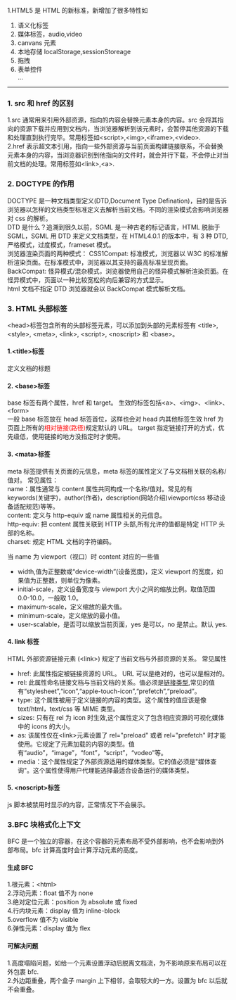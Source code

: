 1.HTML5 是 HTML 的新标准，新增加了很多特性如

1. 语义化标签
2. 媒体标签，audio,video
3. canvans 元素
4. 本地存储 localStorage,sessionStoreage
5. 拖拽
6. 表单控件  
   ...

---

### 1. src 和 href 的区别

1.src 通常用来引用外部资源，指向的内容会替换元素本身的内容。src 会将其指向的资源下载并应用到文档内，当浏览器解析到该元素时，会暂停其他资源的下载和处理直到执行完毕。常用标签如\<script>,\<img>,\<iframe>,\<video>.  
2.href 表示超文本引用，指向一些外部资源与当前页面构建链接联系，不会替换元素本身的内容，当浏览器识别到他指向的文件时，就会并行下载，不会停止对当前文档的处理。常用标签如\<link>,\<a>.

### 2. DOCTYPE 的作用

DOCTYPE 是一种文档类型定义(DTD,Document Type Defination)，目的是告诉浏览器以怎样的文档类型标准定义去解析当前文档。不同的渲染模式会影响浏览器对 css 的解析。  
DTD 是什么？追溯到很久以前，SGML 是一种古老的标记语言，HTML 脱胎于 SGML，SGML 用 DTD 来定义文档类型，在 HTML4.0.1 的版本中，有 3 种 DTD,严格模式，过度模式，frameset 模式。  
浏览器渲染页面的两种模式：
CSS1Compat: 标准模式，浏览器以 W3C 的标准解析渲染页面。在标准模式中，浏览器以其支持的最高标准呈现页面。
BackCompat: 怪异模式/混杂模式，浏览器使用自己的怪异模式解析渲染页面。在怪异模式中，页面以一种比较宽松的向后兼容的方式显示。  
html 文档不指定 DTD 浏览器就会以 BackCompat 模式解析文档。

### 3. HTML 头部标签

\<head>标签包含所有的头部标签元素，可以添加到头部的元素标签有 \<title>, \<style>, \<meta>, \<link>, \<script>, \<noscript> 和 \<base>。

#### 1.\<title>标签

定义文档的标题

#### 2. \<base>标签

base 标签有两个属性，href 和 target。
生效的标签包括\<a>、\<img>、\<link>、\<form>  
一般 base 标签放在 head 标签首位，这样也会对 head 内其他标签生效
href 为页面上所有的<font color="red">相对链接(路径)</font>规定默认的 URL。
target 指定链接打开的方式，优先级低，使用链接的地方没指定时才使用。

#### 3. \<mata>标签

meta 标签提供有关页面的元信息，meta 标签的属性定义了与文档相关联的名称/值对。 常见属性：  
name：属性通常与 content 属性共同构成一个名称/值对。常见的有 keywords(关键字)，author(作者)，description(网站介绍)viewport(css 移动设备适配规范)等等。  
content: 定义与 http-equiv 或 name 属性相关的元信息。  
http-equiv: 把 content 属性关联到 HTTP 头部,所有允许的值都是特定 HTTP 头部的名称。  
charset: 规定 HTML 文档的字符编码。

当 name 为 viewport（视口）时 content 对应的一些值

- width,值为正整数或“device-width”(设备宽度)，定义 viewport 的宽度，如果值为正整数，则单位为像素。
- initial-scale，定义设备宽度与 viewport 大小之间的缩放比例。取值范围 0.0-10.0，一般取 1.0。
- maximum-scale，定义缩放的最大值。
- minimum-scale，定义缩放的最小值。
- user-scalable，是否可以缩放当前页面，yes 是可以，no 是禁止。默认 yes.

#### 4. link 标签

HTML 外部资源链接元素 (\<link>) 规定了当前文档与外部资源的关系。
常见属性

- href: 此属性指定被链接资源的 URL。 URL 可以是绝对的，也可以是相对的。
- rel: 此属性命名链接文档与当前文档的关系。值必须是[链接类型](https://developer.mozilla.org/zh-CN/docs/Web/HTML/Link_types),常见的值有“stylesheet”,“icon”,“apple-touch-icon”,“prefetch”,“preload”。
- type: 这个属性被用于定义链接的内容的类型。这个属性的值应该是像 text/html，text/css 等 MIME 类型。
- sizes: 只有在 rel 为 icon 时生效,这个属性定义了包含相应资源的可视化媒体中的 icons 的大小。
- as: 该属性仅在\<link>元素设置了 rel="preload" 或者 rel="prefetch" 时才能使用。它规定了<link>元素加载的内容的类型。值有“audio”，“image”，“font”，“script”，“vodeo”等。
- media：这个属性规定了外部资源适用的媒体类型。它的值必须是"媒体查询"。这个属性使得用户代理能选择最适合设备运行的媒体类型。

#### 5. \<noscript>标签

js 脚本被禁用时显示的内容，正常情况下不会展示。

### 3.BFC 块格式化上下文

BFC 是一个独立的容器，在这个容器的元素布局不受外部影响，也不会影响到外部布局。bfc 计算高度时会计算浮动元素的高度。

#### 生成 BFC

1.根元素：\<html>  
2.浮动元素：float 值不为 none  
3.绝对定位元素：position 为 absolute 或 fixed  
4.行内块元素：display 值为 inline-block  
5.overflow 值不为 visible  
6.弹性元素：display 值为 flex

#### 可解决问题

1.高度塌陷问题，如给一个元素设置浮动后脱离文档流，为不影响原来布局可以在外包裹 bfc.  
2.外边距重叠，两个盒子 margin 上下相邻，会取较大的一方。设置为 bfc 以后就不会重叠。

